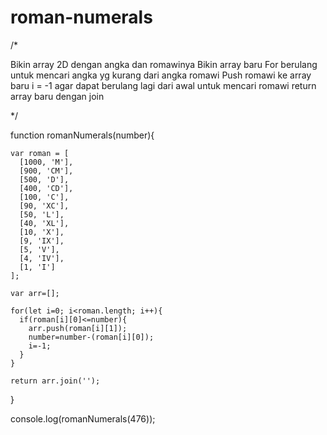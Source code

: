 # roman-numerals

/*

Bikin array 2D dengan angka dan romawinya
Bikin array baru
For berulang untuk mencari angka yg kurang dari angka romawi
Push romawi ke array baru
i = -1 agar dapat berulang lagi dari awal untuk mencari romawi
return array baru dengan join

*/

function romanNumerals(number){
  
    var roman = [
      [1000, 'M'],
      [900, 'CM'],
      [500, 'D'],
      [400, 'CD'],
      [100, 'C'],
      [90, 'XC'],
      [50, 'L'],
      [40, 'XL'],
      [10, 'X'],
      [9, 'IX'],
      [5, 'V'],
      [4, 'IV'],
      [1, 'I']
    ];
    
    var arr=[];
    
    for(let i=0; i<roman.length; i++){
      if(roman[i][0]<=number){
        arr.push(roman[i][1]);
        number=number-(roman[i][0]);
        i=-1;
      }
    }
    
    return arr.join('');
  }
  
  console.log(romanNumerals(476));